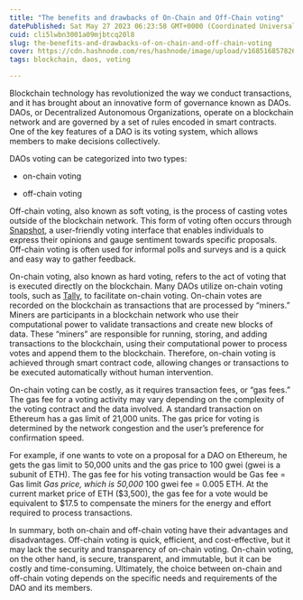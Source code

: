 ```yaml
---
title: "The benefits and drawbacks of On-Chain and Off-Chain voting"
datePublished: Sat May 27 2023 06:23:58 GMT+0000 (Coordinated Universal Time)
cuid: cli5lwbn3001a09mjbtcq20l8
slug: the-benefits-and-drawbacks-of-on-chain-and-off-chain-voting
cover: https://cdn.hashnode.com/res/hashnode/image/upload/v1685168578262/661657be-7966-4a35-91ee-989c68a6b92d.jpeg
tags: blockchain, daos, voting

---
```


Blockchain technology has revolutionized the way we conduct transactions, and it has brought about an innovative form of governance known as DAOs. DAOs, or Decentralized Autonomous Organizations, operate on a blockchain network and are governed by a set of rules encoded in smart contracts. One of the key features of a DAO is its voting system, which allows members to make decisions collectively.

DAOs voting can be categorized into two types:

* on-chain voting
    
* off-chain voting
    

Off-chain voting, also known as soft voting, is the process of casting votes outside of the blockchain network. This form of voting often occurs through [Snapshot](https://snapshot.org/), a user-friendly voting interface that enables individuals to express their opinions and gauge sentiment towards specific proposals. Off-chain voting is often used for informal polls and surveys and is a quick and easy way to gather feedback.

On-chain voting, also known as hard voting, refers to the act of voting that is executed directly on the blockchain. Many DAOs utilize on-chain voting tools, such as [Tally](https://tally.xyz/), to facilitate on-chain voting. On-chain votes are recorded on the blockchain as transactions that are processed by “miners.” Miners are participants in a blockchain network who use their computational power to validate transactions and create new blocks of data. These “miners” are responsible for running, storing, and adding transactions to the blockchain, using their computational power to process votes and append them to the blockchain. Therefore, on-chain voting is achieved through smart contract code, allowing changes or transactions to be executed automatically without human intervention.

On-chain voting can be costly, as it requires transaction fees, or “gas fees.” The gas fee for a voting activity may vary depending on the complexity of the voting contract and the data involved. A standard transaction on Ethereum has a gas limit of 21,000 units. The gas price for voting is determined by the network congestion and the user’s preference for confirmation speed.

For example, if one wants to vote on a proposal for a DAO on Ethereum, he gets the gas limit to 50,000 units and the gas price to 100 gwei (gwei is a subunit of ETH). The gas fee for his voting transaction would be Gas fee = Gas limit *Gas price, which is 50,000* 100 gwei fee = 0.005 ETH. At the current market price of ETH ($3,500), the gas fee for a vote would be equivalent to $17.5 to compensate the miners for the energy and effort required to process transactions.

In summary, both on-chain and off-chain voting have their advantages and disadvantages. Off-chain voting is quick, efficient, and cost-effective, but it may lack the security and transparency of on-chain voting. On-chain voting, on the other hand, is secure, transparent, and immutable, but it can be costly and time-consuming. Ultimately, the choice between on-chain and off-chain voting depends on the specific needs and requirements of the DAO and its members.